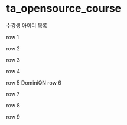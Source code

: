 # ta_opensource_course

수강생 아이디 목록

row 1

row 2

row 3

row 4

row 5
DominiQN
row 6

row 7

row 8

row 9
